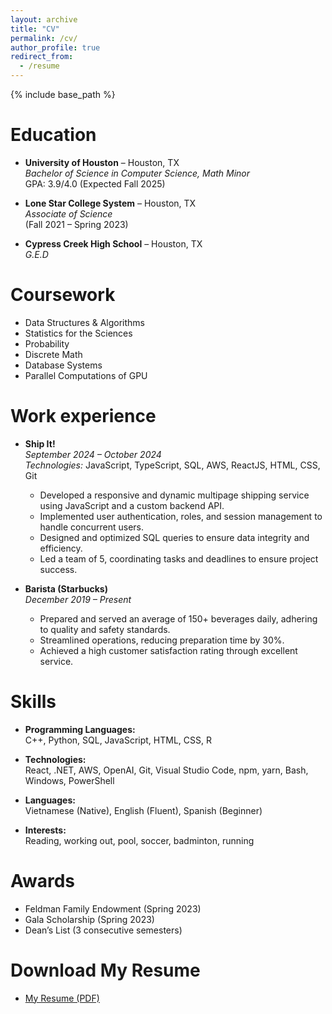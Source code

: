 ```yaml
---
layout: archive
title: "CV"
permalink: /cv/
author_profile: true
redirect_from:
  - /resume
---
```


{% include base_path %}

Education
======
* **University of Houston** – Houston, TX  
  *Bachelor of Science in Computer Science, Math Minor*  
  GPA: 3.9/4.0 (Expected Fall 2025)  

* **Lone Star College System** – Houston, TX  
  *Associate of Science*  
  (Fall 2021 – Spring 2023)  

* **Cypress Creek High School** – Houston, TX  
  *G.E.D*  

Coursework
======
* Data Structures & Algorithms  
* Statistics for the Sciences  
* Probability  
* Discrete Math  
* Database Systems  
* Parallel Computations of GPU 

Work experience
======
* **Ship It!**  
  *September 2024 – October 2024*  
  *Technologies:* JavaScript, TypeScript, SQL, AWS, ReactJS, HTML, CSS, Git  
  - Developed a responsive and dynamic multipage shipping service using JavaScript and a custom backend API.  
  - Implemented user authentication, roles, and session management to handle concurrent users.  
  - Designed and optimized SQL queries to ensure data integrity and efficiency.  
  - Led a team of 5, coordinating tasks and deadlines to ensure project success.

* **Barista (Starbucks)**  
  *December 2019 – Present*  
  - Prepared and served an average of 150+ beverages daily, adhering to quality and safety standards.  
  - Streamlined operations, reducing preparation time by 30%.  
  - Achieved a high customer satisfaction rating through excellent service. 
  
Skills
======
* **Programming Languages:**  
  C++, Python, SQL, JavaScript, HTML, CSS, R  

* **Technologies:**  
  React, .NET, AWS, OpenAI, Git, Visual Studio Code, npm, yarn, Bash, Windows, PowerShell  

* **Languages:**  
  Vietnamese (Native), English (Fluent), Spanish (Beginner)  

* **Interests:**  
  Reading, working out, pool, soccer, badminton, running  

Awards
======
* Feldman Family Endowment (Spring 2023)  
* Gala Scholarship (Spring 2023)  
* Dean’s List (3 consecutive semesters)  

Download My Resume
======
* [My Resume (PDF)](files/Resume_Nam_Cao.pdf?download=1)